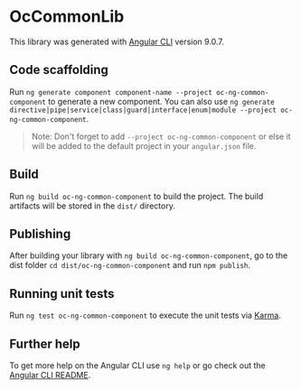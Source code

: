 # OcCommonLib

This library was generated with [Angular CLI](https://github.com/angular/angular-cli) version 9.0.7.

## Code scaffolding

Run `ng generate component component-name --project oc-ng-common-component` to generate a new component. You can also use `ng generate directive|pipe|service|class|guard|interface|enum|module --project oc-ng-common-component`.
> Note: Don't forget to add `--project oc-ng-common-component` or else it will be added to the default project in your `angular.json` file. 

## Build

Run `ng build oc-ng-common-component` to build the project. The build artifacts will be stored in the `dist/` directory.

## Publishing

After building your library with `ng build oc-ng-common-component`, go to the dist folder `cd dist/oc-ng-common-component` and run `npm publish`.

## Running unit tests

Run `ng test oc-ng-common-component` to execute the unit tests via [Karma](https://karma-runner.github.io).

## Further help

To get more help on the Angular CLI use `ng help` or go check out the [Angular CLI README](https://github.com/angular/angular-cli/blob/master/README.md).
